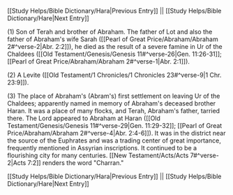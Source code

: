 [[Study Helps/Bible Dictionary/Hara|Previous Entry]]  ||  [[Study Helps/Bible Dictionary/Hare|Next Entry]]

 (1) Son of Terah and brother of Abraham. The father of Lot and also the father of Abraham's wife Sarah ([[Pearl of Great Price/Abraham/Abraham 2#^verse-2|Abr. 2:2]]), he died as the result of a severe famine in Ur of the Chaldees ([[Old Testament/Genesis/Genesis 11#^verse-26|Gen. 11:26-31]]; [[Pearl of Great Price/Abraham/Abraham 2#^verse-1|Abr. 2:1]]).

 (2) A Levite ([[Old Testament/1 Chronicles/1 Chronicles 23#^verse-9|1 Chr. 23:9]]).

 (3) The place of Abraham's (Abram's) first settlement on leaving Ur of the Chaldees; apparently named in memory of Abraham's deceased brother Haran. It was a place of many flocks, and Terah, Abraham's father, tarried there. The Lord appeared to Abraham at Haran ([[Old Testament/Genesis/Genesis 11#^verse-29|Gen. 11:29-32]]; [[Pearl of Great Price/Abraham/Abraham 2#^verse-4|Abr. 2:4-6]]). It was in the district near the source of the Euphrates and was a trading center of great importance, frequently mentioned in Assyrian inscriptions. It continued to be a flourishing city for many centuries. [[New Testament/Acts/Acts 7#^verse-2|Acts 7:2]] renders the word "Charran."

[[Study Helps/Bible Dictionary/Hara|Previous Entry]]  ||  [[Study Helps/Bible Dictionary/Hare|Next Entry]]